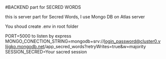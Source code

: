 #BACKEND part for SECRED WORDS


this is server part for Secred Words,
I use Mongo DB on Atlas server

You shoud create .env in root folder 
 
PORT=5000 to listen by express
MONGO_CONECTION_STRING=mongodb+srv://login_password@cluster0.vlijgko.mongodb.net/app_secred_words?retryWrites=true&w=majority
SESSION_SECRED=Your sacred session 
